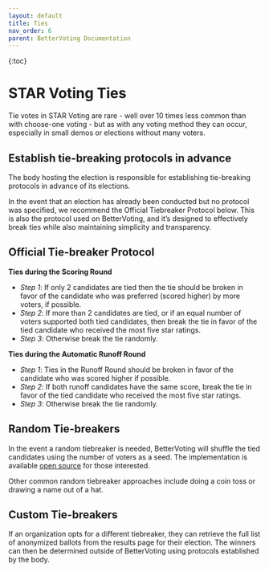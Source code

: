```yaml
---
layout: default
title: Ties
nav_order: 6
parent: BetterVoting Documentation
---
```


{:toc}

# STAR Voting Ties

Tie votes in STAR Voting are rare - well over 10 times less common than with choose-one voting - but as with any voting method they can occur, especially in small demos or elections without many voters.

## Establish tie-breaking protocols in advance

The body hosting the election is responsible for establishing tie-breaking protocols in advance of its elections.

In the event that an election has already been conducted but no protocol was specified, we recommend the Official Tiebreaker Protocol below. This is also the protocol used on BetterVoting, and it’s designed to effectively break ties while also maintaining simplicity and transparency. 

## Official Tie-breaker Protocol

**Ties during the Scoring Round**
* *Step 1*: If only 2 candidates are tied then the tie should be broken in favor of the candidate who was preferred (scored higher) by more voters, if possible. 
* *Step 2*: If more than 2 candidates are tied, or if an equal number of voters supported both tied candidates, then break the tie in favor of the tied candidate who received the most five star ratings.
* *Step 3*: Otherwise break the tie randomly.

**Ties during the Automatic Runoff Round**
* *Step 1*: Ties in the Runoff Round should be broken in favor of the candidate who was scored higher if possible.
* *Step 2*: If both runoff candidates have the same score, break the tie in favor of the tied candidate who received the most five star ratings.
* *Step 3*: Otherwise break the tie randomly.

## Random Tie-breakers

In the event a random tiebreaker is needed, BetterVoting will shuffle the tied candidates using the number of voters as a seed. The implementation is available [open source](https://github.com/Equal-Vote/bettervoting/blob/f95431ddbaa4a41f21a77a5c16b06f1e19d8cb6c/packages/backend/src/Tabulators/Util.ts#L138) for those interested.

Other common random tiebreaker approaches include doing a coin toss or drawing a name out of a hat.

## Custom Tie-breakers

If an organization opts for a different tiebreaker, they can retrieve the full list of anonymized ballots from the results page for their election. The winners can then be determined outside of BetterVoting using protocols established by the body. 
